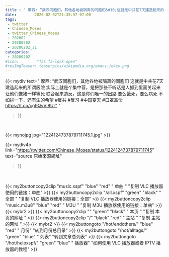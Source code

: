 ```yaml
---
title : " 摩西: “武汉同胞们，其他各地被隔离的同胞们&#10;这就是中共花7天建造起来的所谓医院&#10;实际上就是个集中营，是把那些不听话是人抓到里面关起来&#10;让他们像猪一样等死&#10;联合起来造反，这是你们唯一的出路&#10;要么饿死，要么病死&#10;不如拼一下，还有生的希望&#10;&#10;#反共 #反习 #中国变天 #口罩革命&#10;https://t.co/cg9QvVi8Ur”  "
date:        2020-02-02T21:35:57-07:00
tags:
 - twitter
 - Chinese_Moses
 - twitter_Chinese_Moses
 - 202002
 - 20200202
 - 20200202_21
categories:
 - 20200202
#icon:        "fas fa-lock-open"
#resImgTeaser: teaserpics/wikipedia.org/emacs-jokes.png
---
```


{{< mydiv text=" 摩西: “武汉同胞们，其他各地被隔离的同胞们&#10;这就是中共花7天建造起来的所谓医院&#10;实际上就是个集中营，是把那些不听话是人抓到里面关起来&#10;让他们像猪一样等死&#10;联合起来造反，这是你们唯一的出路&#10;要么饿死，要么病死&#10;不如拼一下，还有生的希望&#10;&#10;#反共 #反习 #中国变天 #口罩革命&#10;https://t.co/cg9QvVi8Ur”  "
>}}
<br>


 {{< mynojpg jpg="1224124737879711745.1.jpg" >}}<br> 



{{< mydiv4o link="https://twitter.com/Chinese_Moses/status/1224124737879711745"
text="source 原始來源網址"
>}}


<br>



{{< my2buttoncopy2clip "music.xspf"        "blue"   "red"    " 单曲 "  "复制 VLC 播放器使用的链接：单曲" >}} {{< my2buttoncopy2clip "/all.xspf"         "green"  "black"  " 全部 "  "复制 VLC 播放器使用的链接：全部" >}} {{< my2buttoncopy2clip "music.m3u8"        "blue"   "red"    " M3U  "    "复制 M3U 播放器使用的链接：单曲" >}} {{< mybr2 >}} {{< my2buttoncopy2clip ""                  "green"  "black"  " 本页 "    "复制 本页的网址 " >}} {{< my2buttoncopy2clip "/"                 "black"  "red"    " 主站 "    "复制 主站的网址 " >}} {{< mybr2 >}} {{< my2buttongoto      "/hot/endothers/"   "blue"   "red"    " 月份"   "转到月份总目录" >}} {{< my2buttongoto      "/hot/alltags/"     "green"  "blue"   " 列表"   "转到文章总列表" >}} {{< my2buttongoto      "/hot/helpxspf/"    "green"  "blue"   " 播放器" "如何使用 VLC 播放器或者 IPTV 播放器的教程" >}} 
